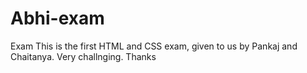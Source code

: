 # Abhi-exam
Exam
This is the first HTML and CSS exam, given to us by Pankaj and Chaitanya. 
Very challnging. 
Thanks 

